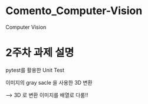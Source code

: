 # Comento_Computer-Vision
Computer Vision
# 2주차 과제 설명


pytest를 활용한 Unit Test

이미지의 gray sacle 을 사용한 3D 변환

--> 3D 로 변환 이미지를 배열로 다룸!!
